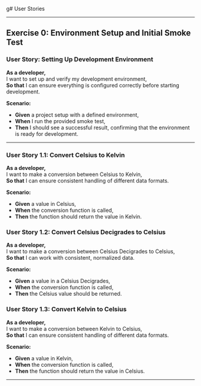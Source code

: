 g# User Stories

---

## **Exercise 0: Environment Setup and Initial Smoke Test**

### **User Story: Setting Up Development Environment**

**As a developer,**  
I want to set up and verify my development environment,  
**So that** I can ensure everything is configured correctly before starting development.

**Scenario:**

- **Given** a project setup with a defined environment,
- **When** I run the provided smoke test,
- **Then** I should see a successful result, confirming that the environment is ready for development.

---

### **User Story 1.1: Convert Celsius to Kelvin**

**As a developer,**  
I want to make a conversion between Celsius to Kelvin,  
**So that** I can ensure consistent handling of different data formats.

**Scenario:**

- **Given** a value in Celsius,  
- **When** the conversion function is called,  
- **Then** the function should return the value in Kelvin.

### **User Story 1.2: Convert Celsius Decigrades to Celsius**

**As a developer,**  
I want to make a conversion between Celsius Decigrades to Celsius,  
**So that** I can work with consistent, normalized data.

**Scenario:**

- **Given** a value in a Celsius Decigrades,  
- **When** the conversion function is called,  
- **Then** the Celsius value should be returned.

### **User Story 1.3: Convert Kelvin to Celsius**

**As a developer,**  
I want to make a conversion between Kelvin to Celsius,  
**So that** I can ensure consistent handling of different data formats.

**Scenario:**

- **Given** a value in Kelvin,  
- **When** the conversion function is called,  
- **Then** the function should return the value in Celsius.

---
